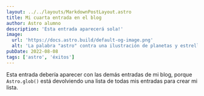 ```yaml
---
layout: ../../layouts/MarkdownPostLayout.astro
title: Mi cuarta entrada en el blog
author: Astro alumno
description: 'Esta entrada aparecerá sola!'
image:
  url: 'https://docs.astro.build/default-og-image.png'
  alt: 'La palabra "astro" contra una ilustración de planetas y estrellas.'
pubDate: 2022-08-08
tags: ['astro', 'éxitos']
---
```


Esta entrada debería aparecer con las demás entradas de mi blog, porque `Astro.glob()` está devolviendo una lista de todas mis entradas para crear mi lista.
